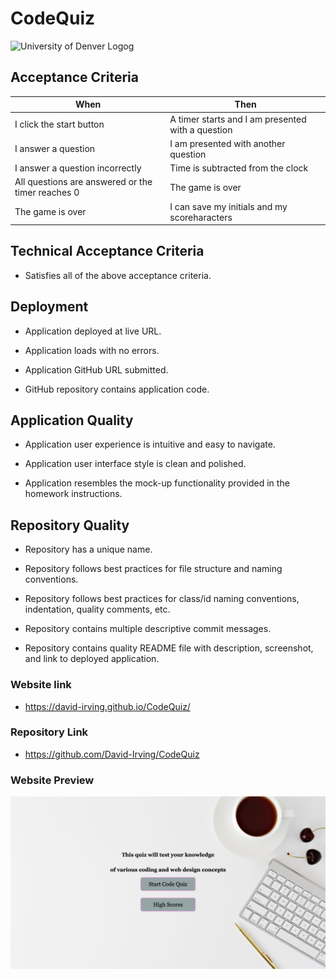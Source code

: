 # CodeQuiz

![University of Denver Logog](https://d92mrp7hetgfk.cloudfront.net/images/sites/misc/denver-switchup-thumbnail-a/original.png?1560210160)
## Acceptance Criteria
 |When       | Then
 | --------- |--------
 | I click the start button | A timer starts and I am presented with a question
 | I answer a question | I am presented with another question
 | I answer a question incorrectly | Time is subtracted from the clock
 | All questions are answered or the timer reaches 0 | The game is over
 | The game is over | I can save my initials and my scoreharacters
 
 ## Technical Acceptance Criteria
* Satisfies all of the above acceptance criteria.

## Deployment
* Application deployed at live URL.

* Application loads with no errors.

* Application GitHub URL submitted.

* GitHub repository contains application code.
## Application Quality
* Application user experience is intuitive and easy to navigate.

* Application user interface style is clean and polished.

* Application resembles the mock-up functionality provided in the homework instructions.
## Repository Quality
* Repository has a unique name.

* Repository follows best practices for file structure and naming conventions.

* Repository follows best practices for class/id naming conventions, indentation, quality comments, etc.

* Repository contains multiple descriptive commit messages.

* Repository contains quality README file with description, screenshot, and link to deployed application.

### Website link
*  https://david-irving.github.io/CodeQuiz/

### Repository Link
* https://github.com/David-Irving/CodeQuiz

### Website Preview
![Website Preview](https://github.com/David-Irving/CodeQuiz/blob/main/Images/CodeQuizChallenge.png)